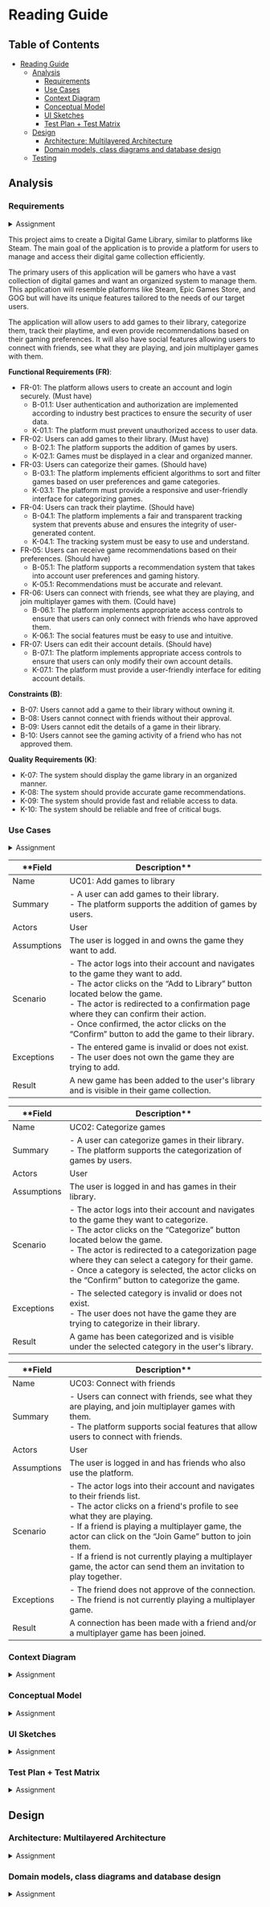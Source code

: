 # Reading Guide

## Table of Contents
- [Reading Guide](#reading-guide)
  - [Analysis](#analysis)
    - [Requirements](#requirements)
    - [Use Cases](#use-cases)
    - [Context Diagram](#context-diagram)
    - [Conceptual Model](#conceptual-model)
    - [UI Sketches](#ui-sketches)
    - [Test Plan + Test Matrix](#test-plan--test-matrix)
  - [Design](#design)
    - [Architecture: Multilayered Architecture](#architecture-multilayered-architecture)
    - [Domain models, class diagrams and database design](#domain-models-class-diagrams-and-database-design)
  - [Testing](#testing)

## Analysis

### Requirements
<details><summary>Assignment</summary>
Whether you are doing a small project on your own, or a large multidisciplinary project for a large company; everything depends on good requirements. Therefore, it is important to have an overview of what the application should do.

Therefore, in consultation with the client (as in the pro task) or on your own (as in your individual project), you will create a list of functionalities and prioritize them. 

N.B. Also look back at your one-slide idea and project description. If all goes well, you have described there what the goal of your project is. This is the good starting point for thinking and drafting your requirements.

Requirements often have 3 elements:
- Requirement: The behavior the system must exhibit.
- Constraints (on a requirement): Further tightening of the observable behavior of the system (think restrictions on input, things that are or are not allowed)
- Quality requirements (on a requirement): General requirements for the system, usually not a tightening of the behavior, but the way the behavior manifests itself (think sorting a view can be descending and ascending).

</details>

This project aims to create a Digital Game Library, similar to platforms like Steam. The main goal of the application is to provide a platform for users to manage and access their digital game collection efficiently.

The primary users of this application will be gamers who have a vast collection of digital games and want an organized system to manage them. This application will resemble platforms like Steam, Epic Games Store, and GOG but will have its unique features tailored to the needs of our target users.

The application will allow users to add games to their library, categorize them, track their playtime, and even provide recommendations based on their gaming preferences. It will also have social features allowing users to connect with friends, see what they are playing, and join multiplayer games with them.

**Functional Requirements (FR)**:
- FR-01: The platform allows users to create an account and login securely. (Must have)
  - B-01.1: User authentication and authorization are implemented according to industry best practices to ensure the security of user data.
  - K-01.1: The platform must prevent unauthorized access to user data.
- FR-02: Users can add games to their library. (Must have)
  - B-02.1: The platform supports the addition of games by users.
  - K-02.1: Games must be displayed in a clear and organized manner.
- FR-03: Users can categorize their games. (Should have)
  - B-03.1: The platform implements efficient algorithms to sort and filter games based on user preferences and game categories.
  - K-03.1: The platform must provide a responsive and user-friendly interface for categorizing games.
- FR-04: Users can track their playtime. (Should have)
  - B-04.1: The platform implements a fair and transparent tracking system that prevents abuse and ensures the integrity of user-generated content.
  - K-04.1: The tracking system must be easy to use and understand.
- FR-05: Users can receive game recommendations based on their preferences. (Should have)
  - B-05.1: The platform supports a recommendation system that takes into account user preferences and gaming history.
  - K-05.1: Recommendations must be accurate and relevant.
- FR-06: Users can connect with friends, see what they are playing, and join multiplayer games with them. (Could have)
  - B-06.1: The platform implements appropriate access controls to ensure that users can only connect with friends who have approved them.
  - K-06.1: The social features must be easy to use and intuitive.
- FR-07: Users can edit their account details. (Should have)
  - B-07.1: The platform implements appropriate access controls to ensure that users can only modify their own account details.
  - K-07.1: The platform must provide a user-friendly interface for editing account details.


**Constraints (B)**:
- B-07: Users cannot add a game to their library without owning it.
- B-08: Users cannot connect with friends without their approval.
- B-09: Users cannot edit the details of a game in their library.
- B-10: Users cannot see the gaming activity of a friend who has not approved them.

**Quality Requirements (K)**:
- K-07: The system should display the game library in an organized manner.
- K-08: The system should provide accurate game recommendations.
- K-09: The system should provide fast and reliable access to data.
- K-10: The system should be reliable and free of critical bugs.

### Use Cases
<details><summary>Assignment</summary>

The next step in developing the application is to create Use Cases based on the requirements. A Use Case describes "who" can do "what" with the system in question. Use Cases consist of a scenario description. The relationship between the Actors and their Use Cases can be represented in a Use Case diagram. Note that such a diagram is worthless without the descriptions.

  </details>
  
**Field | Description**
--- | ---
Name | UC01: Add games to library
Summary | - A user can add games to their library.<br>- The platform supports the addition of games by users.
Actors | User
Assumptions | The user is logged in and owns the game they want to add.
Scenario | - The actor logs into their account and navigates to the game they want to add.<br>- The actor clicks on the “Add to Library” button located below the game.<br>- The actor is redirected to a confirmation page where they can confirm their action.<br>- Once confirmed, the actor clicks on the “Confirm” button to add the game to their library.
Exceptions | - The entered game is invalid or does not exist.<br>- The user does not own the game they are trying to add.
Result | A new game has been added to the user's library and is visible in their game collection.

**Field | Description**
--- | ---
Name | UC02: Categorize games
Summary | - A user can categorize games in their library.<br>- The platform supports the categorization of games by users.
Actors | User
Assumptions | The user is logged in and has games in their library.
Scenario | - The actor logs into their account and navigates to the game they want to categorize.<br>- The actor clicks on the “Categorize” button located below the game.<br>- The actor is redirected to a categorization page where they can select a category for their game.<br>- Once a category is selected, the actor clicks on the “Confirm” button to categorize the game.
Exceptions | - The selected category is invalid or does not exist.<br>- The user does not have the game they are trying to categorize in their library.
Result | A game has been categorized and is visible under the selected category in the user's library.

**Field | Description**
--- | ---
Name | UC03: Connect with friends
Summary | - Users can connect with friends, see what they are playing, and join multiplayer games with them.<br>- The platform supports social features that allow users to connect with friends.
Actors | User
Assumptions | The user is logged in and has friends who also use the platform.
Scenario | - The actor logs into their account and navigates to their friends list.<br>- The actor clicks on a friend's profile to see what they are playing.<br>- If a friend is playing a multiplayer game, the actor can click on the “Join Game” button to join them.<br>- If a friend is not currently playing a multiplayer game, the actor can send them an invitation to play together.
Exceptions | - The friend does not approve of the connection.<br>- The friend is not currently playing a multiplayer game.
Result | A connection has been made with a friend and/or a multiplayer game has been joined.


### Context Diagram
<details><summary>Assignment</summary>

A software application always runs in a certain context: A number of external systems and actors with which the application interacts. These include users, external APIs and other hardware or software. 

To give a first idea of what the software might look like, you can make a context diagram for this purpose. Here you consider your application as a black-box and start looking at what other things the application interacts with. 


If you have this context, then such a diagram can be used as input for requirements or user stories, and gives, for example, an overview of the actors of the system. In design, a context diagram can also be used as a basis for the software architecture.

Additional information
The C4 model provides an explanation of the Context diagramLinks to an external site.

  </details>

### Conceptual Model
<details><summary>Assignment</summary>

In addition to an outline of the context, it also makes sense to create conceptual models early in the project to provide structure to the application domain. It serves as a talking picture with the customer and does not contain technical details, but uses "the language of the customer. Therefore, in it you do not yet make technical decisions such as "what type does each attribute have", "how do I then store this in the database" and "what behavior of the system comes in which entity".

Therefore, the conceptual model contains only entities, relationships and the most important attributes for the applicaite.

In the SQL dictation (Chapter 2) Download SQL dictation (Chapter 2)there is information about setting up a conceptual model.
Once you have set up a Context diagram and a Conceptual model, you have a nice analysis of the outside world and the customer domain and can get to work translating these requirements into a technical solution.

  </details>

### UI Sketches
<details><summary>Assignment</summary>
A UI sketch can help gather requirements. By thinking about what the site looks like, you also force yourself to consider what functionality must be present to make that happen. Note that an outline should be mostly sketchy; that sounds obvious, but make sure it doesn't contain too much detail. It certainly shouldn't look too detailed either.

  </details>

### Test Plan + Test Matrix
<details><summary>Assignment</summary>
Based on the requirements, you can often already come up with a number of scenarios that your application must meet. Both the 'happy flow', where you go through the steps as it should be, but also the error situations. For both of these scenarios you can invent a test to verify that your software works as intended. You can document these tests in a test plan and demonstrate that you cover your requirements with a test matrix.

  </details>

## Design

### Architecture: Multilayered Architecture
<details><summary>Assignment</summary>
The architecture of a software system provides an abstract description, often presented through an architecture diagram, of the logical components and their relationships within the application. It plays a crucial role in defining the main responsibilities of the application and influencing the organization of the codebase.

The choice of architecture is often driven by the specific requirements of the application. Factors such as scalability, deployment ease, development speed, testability, and performance heavily influence the architectural decisions. Each of these considerations impacts the overall design.

One example of a commonly used architecture is the multilayer architecture, also known as layered or N-tier architecture. It involves dividing the application into distinct components or layers, each responsible for specific functions, including:

1. Presentation (View/UI): Handles the interaction between users and the application.
2. Application (Logic/Business): Implements the core behavior and functionality of the application.
3. Persistence (DAL - Data Access Layer): Manages the connection between the application and the chosen data storage method.
4. Domain (Model): Represents the data containers used by the application.
5. ApiWrapper: Facilitates the integration between the application and external APIs.
6. Hardware Abstraction Layer (HAL): Establishes the communication between the application and external hardware.

When designing the architecture, you determine the necessary components and define their connections. The analysis, particularly the contextual understanding of the project, serves as valuable input in this decision-making process. In your design document, you should provide an explanation justifying the chosen architecture based on its suitability for the project's requirements.

  </details>


### Domain models, class diagrams and database design
<details><summary>Assignment</summary>
A class diagram shows the overview of the classes in a system, as well as the relationships between them. For each class, the name as well as the attributes and methods are displayed. These diagrams are used to model the static structure of your software.

By creating class diagrams, you are able to discuss and validate your design with your colleagues before you even begin programming. These diagrams are the standard way to define the design of your system.

Eventually, you will also start storing things in a database (this is one of the learning outcomes). Try to think, based on your domain model, what tables you are going to need and what the relationships are between them. Your DBMS (DataBase Mangement System) will enforce these relationships if you put keys (primary and foreign keys) on the right fields. There are also technical limitations on the data types you can store in your DBMS. These are also reflected in your Database design.

  </details>

